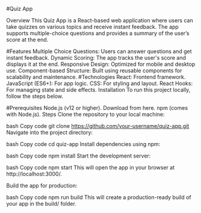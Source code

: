 #Quiz App

Overview
This Quiz App is a React-based web application where users can take quizzes on various topics and receive instant feedback. The app supports multiple-choice questions and provides a summary of the user’s score at the end.

#Features
Multiple Choice Questions: Users can answer questions and get instant feedback.
Dynamic Scoring: The app tracks the user's score and displays it at the end.
Responsive Design: Optimized for mobile and desktop use.
Component-based Structure: Built using reusable components for scalability and maintenance.
#Technologies
React: Frontend framework.
JavaScript (ES6+): For app logic.
CSS: For styling and layout.
React Hooks: For managing state and side effects.
Installation
To run this project locally, follow the steps below.

#Prerequisites
Node.js (v12 or higher). Download from here.
npm (comes with Node.js).
Steps
Clone the repository to your local machine:

bash
Copy code
git clone https://github.com/your-username/quiz-app.git
Navigate into the project directory:

bash
Copy code
cd quiz-app
Install dependencies using npm:

bash
Copy code
npm install
Start the development server:

bash
Copy code
npm start
This will open the app in your browser at http://localhost:3000/.

Build the app for production:

bash
Copy code
npm run build
This will create a production-ready build of your app in the build/ folder.
